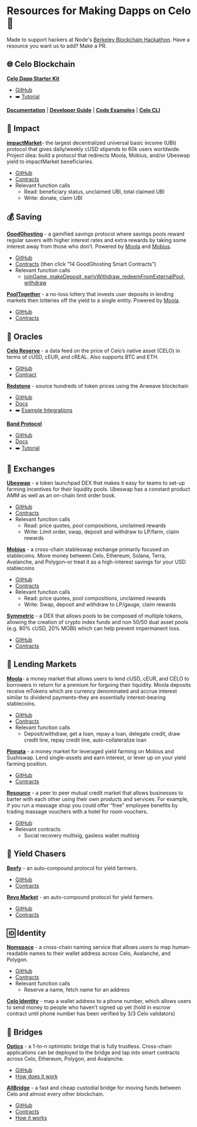 # Resources for Making Dapps on Celo 💫
Made to support hackers at Node's [Berkeley Blockchain Hackathon](https://thenode.fi/hackathon). Have a resource you want us to add? Make a PR.



## **🌐  Celo Blockchain**

**[Celo Dapp Starter Kit](https://github.com/celo-org/celo-progressive-dapp-starter)**



* [GitHub](https://github.com/celo-org/celo-progressive-dapp-starter)
* ➡️ [Tutorial](https://joenyzio.medium.com/build-celo-dapps-in-15-minutes-or-less-438ea954d0b1)

**[Documentation](https://docs.celo.org/)**   |   **[Developer Guide](https://docs.celo.org/developer-guide/overview)**   |   **[Code Examples](https://docs.celo.org/developer-guide/start)**   |   **[Celo CLI](https://docs.celo.org/command-line-interface/introduction)**


## **🌱  Impact**

**[impactMarket](http://impactmarket.com)**- the largest decentralized universal basic income (UBI) protocol that gives daily/weekly cUSD stipends to 60k users worldwide. Project idea: build a protocol that redirects Moola, Mobius, and/or Ubeswap yield to impactMarket beneficiaries.



* [GitHub](https://github.com/impactMarket)
* [Contracts](https://github.com/impactMarket/impact-market-smart-contracts/tree/main/contracts)
* Relevant function calls
    * Read: beneficiary status, unclaimed UBI, total claimed UBI
    * Write: donate, claim UBI


## **💰  Saving**

**[GoodGhosting](https://goodghosting.com/#/)** - a gamified savings protocol where savings pools reward regular savers with higher interest rates and extra rewards by taking some interest away from those who don’t. Powered by [Moola](moola.market) and [Mobius](mobius.money).



* [GitHub](https://github.com/Good-Ghosting/goodghosting-protocol-v0)
* [Contracts](https://dappradar.com/celo/defi/goodghosting) (then click “14 GoodGhosting Smart Contracts”)
* Relevant function calls
    * [joinGame, makeDeposit, earlyWithdraw, redeemFromExternalPool, withdraw](https://docs.goodghosting.com/docs/game-mechanics-and-technical)

**[PoolTogether](https://pooltogether.com/)** - a no-loss lottery that invests user deposits in lending markets then lotteries off the yield to a single entity. Powered by [Moola](moola.market).



* [GitHub](https://github.com/pooltogether)
* [Contracts](https://v3.docs.pooltogether.com/)


## **📡  Oracles**

**[Celo Reserve](https://docs.celo.org/celo-codebase/protocol/stability/oracles)** - a data feed on the price of Celo’s native asset (CELO) in terms of cUSD, cEUR, and cREAL. Also supports BTC and ETH.



* [GitHub](https://github.com/celo-org/celo-oracle)
* [Contract](https://github.com/celo-org/celo-monorepo/blob/master/packages/protocol/contracts/stability/SortedOracles.sol)

**[Redstone](http://app.redstone.finance.)** - source hundreds of token prices using the Arweave blockchain



* [GitHub](https://github.com/redstone-finance)
* [Docs](https://github.com/redstone-finance/redstone-node/blob/main/docs/COMPILED_ORACLE_DOCS.md)
* ➡️ [Example Integrations](https://github.com/redstone-finance/redstone-evm-connector-examples)

**[Band Protocol](https://bandprotocol.com/)**



* [GitHub](https://github.com/bandprotocol)
* [Docs](https://docs.bandchain.org/)
* ➡️ [Tutorial](https://docs.celo.org/celo-codebase/protocol/oracles/band-protocol-how-to)


## **💱  Exchanges**

**[Ubeswap](ubeswap.org)** - a token launchpad DEX that makes it easy for teams to set-up farming incentives for their liquidity pools. Ubeswap has a constant product AMM as well as an on-chain limit order book.



* [GitHub](https://github.com/Ubeswap)
* [Contracts](https://docs.ubeswap.org/code-and-contracts/overview)
* Relevant function calls
    * Read: price quotes, pool compositions, unclaimed rewards
    * Write: Limit order, swap, deposit and withdraw to LP/farm, claim rewards

**[Mobius](mobius.money)** - a cross-chain stableswap exchange primarily focused on stablecoins. Move money between Celo, Ethereum, Solana, Terra, Avalanche, and Polygon–or treat it as a high-interest savings for your USD stablecoins



* [GitHub](https://github.com/mobiusAMM)
* [Contracts](https://opencelo.gitbook.io/mobius/)
* Relevant function calls
    * Read: price quotes, pool compositions, unclaimed rewards
    * Write: Swap, deposit and withdraw to LP/gauge, claim rewards

**[Symmetric](symmetric.finance)** - a DEX that allows pools to be composed of multiple tokens, allowing the creation of crypto index funds and non 50/50 dual asset pools (e.g. 80% cUSD, 20% MOBI) which can help prevent impermanent loss.



* [GitHub](https://github.com/centfinance)
* [Contracts](https://docs.google.com/spreadsheets/d/12HS-AMMYqvqqxb9qL9LJsG2X9EQkR3gxH5J0GB3DM0I/edit#gid=324163664)


## **🏦  Lending Markets**

**[Moola](moola.market)**- a money market that allows users to lend cUSD, cEUR, and CELO to borrowers in return for a premium for forgoing their liquidity. Moola deposits receive mTokens which are currency denominated and accrue interest similar to dividend payments–they are essentially interest-bearing stablecoins.



* [GitHub](https://github.com/moolamarket)
* [Contracts](https://drive.google.com/file/d/1xGQl625ytbGB8Rt65xK5dnC1wUtfWPJ6/view?usp=sharing)
* Relevant function calls
    * Deposit/withdraw, get a loan, repay a loan, delegate credit, draw credit line, repay credit line, auto-collateralize loan

**[Pinnata](dahlia.finance)** - a money market for leveraged yield farming on Mobius and Sushiswap. Lend single-assets and earn interest, or lever up on your yield farming position. 



* [GitHub](https://github.com/Pinnata/pinnata-contracts-celo)
* [Contracts](https://github.com/Pinnata/pinnata-contracts-celo/tree/master/contracts)

**[Resource](resourcenetwork.co)** - a peer to peer mutual credit market that allows businesses to barter with each other using their own products and services. For example, if you run a massage shop you could offer “free” employee benefits by trading massage vouchers with a hotel for room vouchers. 



* [GitHub](https://github.com/ReSource-Network/)
* Relevant contracts
    * Social recovery multisig, gasless wallet multisig


## **🤑  Yield Chasers**

**[Beefy](https://beefy.finance/)** - an auto-compound protocol for yield farmers.



* [GitHub](https://github.com/beefyfinance)
* [Contracts](https://docs.beefy.com/additional-resources/code-repositories)

**[Revo Market](https://revo.market/#/)** - an auto-compound protocol for yield farmers.



* [GitHub](https://github.com/revo-market)
* [Contracts](https://docs.revo.market/dyor/contracts)


## **🆔  Identity**

**[Nomspace](nom.space)** - a cross-chain naming service that allows users to map human-readable names to their wallet address across Celo, Avalanche, and Polygon.



* [GitHub](https://github.com/Nomspace)
* [Contracts](https://github.com/nomspace/xnom-contracts)
* Relevant function calls
    * Reserve a name, fetch name for an address

**<span style="text-decoration:underline;">[Celo Identity](https://docs.celo.org/celo-codebase/protocol/identity)</span>** - map a wallet address to a phone number, which allows users to send money to people who haven’t signed up yet (hold in escrow contract until phone number has been verified by 3/3 Celo validators) 


## **🌉  Bridges**

**[Optics](optics.xyz)** - a 1-to-n optimistic bridge that is fully trustless. Cross-chain applications can be deployed to the bridge and tap into smart contracts across Celo, Ethereum, Polygon, and Avalanche.



* [GitHub](https://github.com/celo-org/optics-monorepo)
* [How does it work](https://docs.celo.org/celo-codebase/protocol/optics)

**[AllBridge](allbridge.io)** - a fast and cheap custodial bridge for moving funds between Celo and almost every other blockchain.



* [GitHub](https://github.com/allbridge-io)
* [Contracts](https://docs.allbridge.io/allbridge-overview/bridge-contracts)
* [How it works](https://docs.allbridge.io/allbridge-overview/under-the-hood-of-allbridge)
